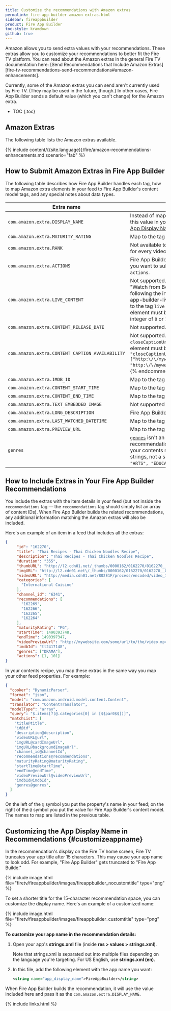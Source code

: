 ```yaml
---
title: Customize the recommendations with Amazon extras
permalink: fire-app-builder-amazon-extras.html
sidebar: fireappbuilder
product: Fire App Builder
toc-style: kramdown
github: true
---
```


Amazon allows you to send extra values with your recommendations. These extras allow you to customize your recommendations to better fit the Fire TV platform. You can read about the Amazon extras in the general Fire TV documentation here: [Send Recommendations that Include Amazon Extras][fire-tv-recommendations-send-recommendations#amazon-enhancements].

Currently, some of the Amazon extras you can send aren't currently used by Fire TV. (They may be used in the future, though.) In other cases, Fire App Builder sends a default value (which you can't change) for the Amazon extra.

* TOC
{:toc}

## Amazon Extras

The following table lists the Amazon extras available.

{% include content/{{site.language}}/fire/amazon-recommendations-enhancements.md scenario="fab" %}

## How to Submit Amazon Extras in Fire App Builder

The following table describes how Fire App Builder handles each tag, how to map Amazon extra elements in your feed to Fire App Builder's content model tags, and any special notes about data types.

<table class="grid">
   <colgroup>
   <col width="30%" />
   <col width="70%" />
   </colgroup>
   <thead>
      <tr>
         <th>Extra name</th>
         <th>How to use in Fire App Builder</th>
      </tr>
   </thead>
   <tbody>
      <tr>
         <td><code>com.amazon.extra.DISPLAY_NAME</code></td>
         <td>Instead of mapping a <code>DISPLAY_NAME</code> in each feed item, you set this value in your app's <code>strings.xml</code> file. See <a href="#customizeappname">Customizing the App Display Name in Recommendations</a> for details.</td>
      </tr>
      <tr>
         <td><code>com.amazon.extra.MATURITY_RATING</code></td>
         <td>Map to the tag <code>maturityRating</code> in your contents recipe.</td>
      </tr>
      <tr>
           <td><code>com.amazon.extra.RANK</code></td>
           <td>Not available to change. Fire App Builder sends a rank of <code>0.5</code> for every video.</td>
      </tr>
        <tr>
           <td><code>com.amazon.extra.ACTIONS</code></td>
           <td>Fire App Builder uses <code>1</code> and <code>101</code> for every video by default. If you want to submit custom <code>actions</code> value, map your element to <code>actions</code>.</td>  
        </tr>
      <tr>
         <td><code>com.amazon.extra.LIVE_CONTENT</code></td>
         <td markdown="span">Not supported. If you have live content, you can remove the "Watch from Beginning" text from media playback buttons by following the instructions in [Configure Live Streams][fire-app-builder-live-stream-configuration]. {% comment %}Map to the tag <code>live</code> in your contents recipe. Also, the value for this element must be a boolean of <code>true</code> or <code>false</code> rather than an integer of <code>0</code> or <code>1</code>.{% endcomment %}</td>
        </tr>
      <tr>
         <td><code>com.amazon.extra.CONTENT_RELEASE_DATE</code></td>
         <td>Not supported.</td>
      </tr>
      <tr>
         <td><code>com.amazon.extra.CONTENT_CAPTION_AVAILABILITY</code></td>
         <td>Not supported. {% comment %}Map to the tag <code>closeCaptionUrls</code> in your contents recipe. The value for this element must be a list of strings. For example, <code>"closeCaptionUrls": ["http:\/\/mywebsite.com\/some\/url\/to\/the\/video1.mp4", "http:\/\/mywebsite.com\/some\/url\/to\/the\/video2.mp4"]</code>.  {% endcomment %}</td>
      </tr>
      <tr>
         <td><code>com.amazon.extra.IMDB_ID</code></td>
         <td>Map to the tag <code>imdbId</code> in your contents recipe.</td>
      </tr>
      <tr>
         <td><code>com.amazon.extra.CONTENT_START_TIME</code></td>
         <td>Map to the tag <code>startTime</code> in your contents recipe.</td>
      </tr>
      <tr>
         <td><code>com.amazon.extra.CONTENT_END_TIME</code></td>
         <td>Map to the tag <code>endTime</code> in your contents recipe.</td>
      </tr>
      <tr>
         <td><code>com.amazon.extra.TEXT_EMBEDDED_IMAGE</code></td>
         <td>Not supported</td>
      </tr>
      <tr>
        <td><code>com.amazon.extra.LONG_DESCRIPTION</code></td>
        <td>Fire App Builder passes the regular <code>description</code> to this extra.</td>
        </tr>
      <tr>
        <td><code>com.amazon.extra.LAST_WATCHED_DATETIME</code></td>
        <td>Map to the tag <code>lastWatchedDateTime</code>.</td>
      </tr>
      <tr>
        <td><code>com.amazon.extra.PREVIEW_URL</code></td>
        <td>Map to the tag <code>videoPreviewUrl</code> in your contents recipe.</td>
      </tr>
      <tr>
        <td><code>genres</code></td>
        <td><a href="https://developer.android.com/reference/android/support/app/recommendation/ContentRecommendation.Builder.html#setGenres(java.lang.String[])"><code>genres</code></a> isn't an Amazon extra &mdash; it's part of the regular Android recommendations API. Map this element to the tag <code>genres</code> in your contents recipe. <code>genres</code> should point to an array of strings, not a single string.  For example: <code>"genres": ["COMEDY", "ARTS", "EDUCATION"]</code>. Use the <a href="https://developer.android.com/reference/android/media/tv/TvContract.Programs.Genres.html">standard Android genre terms</a>.</td>
      </tr>
   </tbody>
</table>

## How to Include Extras in Your Fire App Builder Recommendations

You include the extras with the item details in your feed (but not inside the `recommendations` tag &mdash; the `recommendations` tag should simply list an array of content IDs). When Fire App Builder builds the related recommendations, any additional information matching the Amazon extras will also be included.

Here's an example of an item in a feed that includes all the extras:

```json
{
     "id": "162270",
     "title": "Thai Recipes - Thai Chicken Noodles Recipe",
     "description": "Thai Recipes - Thai Chicken Noodles Recipe",
     "duration": "355",
     "thumbURL": "http://l2.cdn01.net/_thumbs/0000162/0162270/0162270__015f.jpg",
     "imgURL": "http://l2.cdn01.net\/_thumbs/0000162/0162270/0162270__015f.jpg",
     "videoURL": "http://media.cdn01.net/802E1F/process/encoded/video_1880k/0000162/0162270/D8HFLX0AC.mp4?source=firetv&channel_id=6341",
     "categories": [
       "International Cuisine"
     ],
     "channel_id": "6341",
     "recommendations": [
       "162269",
       "162266",
       "162265",
       "162264"
     ],
     "maturityRating": "PG",
     "startTime": 1490393748,
     "endTime": 1490397347,
     "videoPreviewUrl": "http://mywebsite.com/some/url/to/the/video.mp4",
     "imdbId": "tt2417148",
     "genres": ["DRAMA"],
     "actions": [1, 101]
}
```

In your contents recipe, you map these extras in the same way you map your other feed properties. For example:

```json
{
  "cooker": "DynamicParser",
  "format": "json",
  "model": "com.amazon.android.model.content.Content",
  "translator": "ContentTranslator",
  "modelType": "array",
  "query": "$.items[?(@.categories[0] in [$$par0$$])]",
  "matchList": [
    "title@title",
    "id@id",
    "description@description",
    "videoURL@url",
    "imgURL@cardImageUrl",
    "imgURL@backgroundImageUrl",
    "channel_id@channelId",
    "recommendations@recommendations",
    "maturityRating@maturityRating",
    "startTime@startTime",
    "endTime@endTime",
    "videoPreviewUrl@videoPreviewUrl",
    "imdbId@imdbId",
    "genres@genres",
  ]
}
```

On the left of the `@` symbol you put the property's name in your feed; on the right of the `@` symbol you put the value for Fire App Builder's content model. The names to map are listed in the previous table.

## Customizing the App Display Name in Recommendations {#customizeappname}

In the recommendation's display on the Fire TV home screen, Fire TV truncates your app title after 15 characters. This may cause your app name to look odd. For example, "Fire App Builder" gets truncated to "Fire App Builde."

{% include image.html  file="firetv/fireappbuilder/images/fireappbuilder_nocustomtitle" type="png" %}

To set a shorter title for the 15-character recommendation space, you can customize the display name. Here's an example of a customized name:

{% include image.html  file="firetv/fireappbuilder/images/fireappbuilder_customtitle" type="png" %}

**To customize your app name in the recommendation details:**

1.  Open your app's **strings.xml** file (inside **res > values > strings.xml**).

    Note that strings.xml is separated out into multiple files depending on the language you're targeting. For US English, use **strings.xml (en)**.

2.  In this file, add the following element with the app name you want:

    ```xml
    <string name="app_display_name">FireAppBuilder</string>
    ```

When Fire App Builder builds the recommendation, it will use the value included here and pass it as the `com.amazon.extra.DISPLAY_NAME`.

{% include links.html %}
